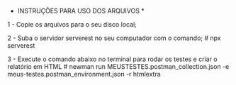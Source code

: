 * INSTRUÇÕES PARA USO DOS ARQUIVOS *

1 - Copie os arquivos para o seu disco local;

2 - Suba o servidor serverest no seu computador com o comando;
	# npx serverest

3 - Execute o comando abaixo no terminal para rodar os testes e criar o relatório em HTML
	# newman run MEUSTESTES.postman_collection.json -e meus-testes.postman_environment.json -r htmlextra
